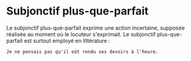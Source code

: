 # Subjonctif plus-que-parfait

Le subjonctif plus-que-parfait exprime une action incertaine, supposée réalisée au moment où le locuteur s'exprimait. Le subjonctif plus-que-parfait est surtout employé en littérature :

```text
Je ne pensais pas qu'il eût rendu ses devoirs à l'heure.
```
